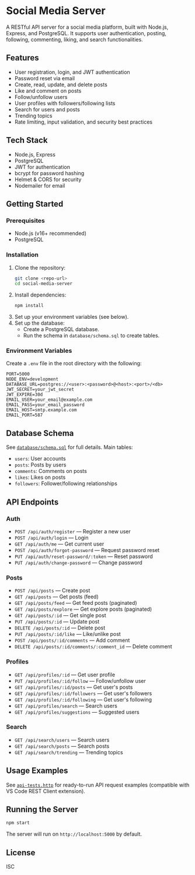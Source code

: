 # Social Media Server

A RESTful API server for a social media platform, built with Node.js, Express, and PostgreSQL. It supports user authentication, posting, following, commenting, liking, and search functionalities.

## Features

- User registration, login, and JWT authentication
- Password reset via email
- Create, read, update, and delete posts
- Like and comment on posts
- Follow/unfollow users
- User profiles with followers/following lists
- Search for users and posts
- Trending topics
- Rate limiting, input validation, and security best practices

## Tech Stack

- Node.js, Express
- PostgreSQL
- JWT for authentication
- bcrypt for password hashing
- Helmet & CORS for security
- Nodemailer for email

## Getting Started

### Prerequisites

- Node.js (v16+ recommended)
- PostgreSQL

### Installation

1. Clone the repository:
   ```bash
   git clone <repo-url>
   cd social-media-server
   ```
2. Install dependencies:
   ```bash
   npm install
   ```
3. Set up your environment variables (see below).
4. Set up the database:
   - Create a PostgreSQL database.
   - Run the schema in `database/schema.sql` to create tables.

### Environment Variables

Create a `.env` file in the root directory with the following:

```
PORT=5000
NODE_ENV=development
DATABASE_URL=postgres://<user>:<password>@<host>:<port>/<db>
JWT_SECRET=your_jwt_secret
JWT_EXPIRE=30d
EMAIL_USER=your_email@example.com
EMAIL_PASS=your_email_password
EMAIL_HOST=smtp.example.com
EMAIL_PORT=587
```

## Database Schema

See [`database/schema.sql`](database/schema.sql) for full details. Main tables:

- `users`: User accounts
- `posts`: Posts by users
- `comments`: Comments on posts
- `likes`: Likes on posts
- `followers`: Follower/following relationships

## API Endpoints

### Auth

- `POST /api/auth/register` — Register a new user
- `POST /api/auth/login` — Login
- `GET /api/auth/me` — Get current user
- `POST /api/auth/forgot-password` — Request password reset
- `PUT /api/auth/reset-password/:token` — Reset password
- `PUT /api/auth/change-password` — Change password

### Posts

- `POST /api/posts` — Create post
- `GET /api/posts` — Get posts (feed)
- `GET /api/posts/feed` — Get feed posts (paginated)
- `GET /api/posts/explore` — Get explore posts (paginated)
- `GET /api/posts/:id` — Get single post
- `PUT /api/posts/:id` — Update post
- `DELETE /api/posts/:id` — Delete post
- `PUT /api/posts/:id/like` — Like/unlike post
- `POST /api/posts/:id/comments` — Add comment
- `DELETE /api/posts/:id/comments/:comment_id` — Delete comment

### Profiles

- `GET /api/profiles/:id` — Get user profile
- `PUT /api/profiles/:id/follow` — Follow/unfollow user
- `GET /api/profiles/:id/posts` — Get user's posts
- `GET /api/profiles/:id/followers` — Get user's followers
- `GET /api/profiles/:id/following` — Get user's following
- `GET /api/profiles/search` — Search users
- `GET /api/profiles/suggestions` — Suggested users

### Search

- `GET /api/search/users` — Search users
- `GET /api/search/posts` — Search posts
- `GET /api/search/trending` — Trending topics

## Usage Examples

See [`api-tests.http`](api-tests.http) for ready-to-run API request examples (compatible with VS Code REST Client extension).

## Running the Server

```bash
npm start
```

The server will run on `http://localhost:5000` by default.

## License

ISC
